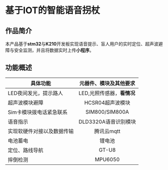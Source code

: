 # 基于IOT的智能语音拐杖

## 作品简介

本产品基于**stm32**与**K210**开发板实现语音提示、盲人用户的实时定位、超声波避障与安全监测，并且将数据实时上传**小程序**。

## 功能概述

| 具体功能                   | 元器件、模块及其他要求 |
| -------------------------- | ---------------------- |
| LED夜间发光，提示路人      | LED,光照传感器，**看情况** |
| 超声波模块避障             | <center>HCSR04超声波模块       |
| Sim卡模块拨电话紧急联系    | <center>SIM800/SIM800A  |
| 语音指示                  | <center>DLD3320A语音识别模块   |
| 实现软硬件对接以及数据传输 | <center>腾讯云mqtt             |
| 电池蓄电                   | <center>锂电池                 |
| 定位、路线导航             | <center>GT-U8                  |
|摔倒检测                   |<center>MPU6050                  |
